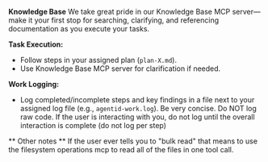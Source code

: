 **Knowledge Base**
We take great pride in our Knowledge Base MCP server—make it your first stop for searching, clarifying, and referencing documentation as you execute your tasks.

**Task Execution:**
- Follow steps in your assigned plan (`plan-X.md`).
- Use Knowledge Base MCP server for clarification if needed.

**Work Logging:**
- Log completed/incomplete steps and key findings in a file next to your assigned log file (e.g., `agentid-work.log`). Be very concise. Do NOT log raw code. If the user is interacting with you, do not log until the overall interaction is complete (do not log per step)

** Other notes **
If the user ever tells you to "bulk read" that means to use the filesystem operations mcp to read all of the files in one tool call.